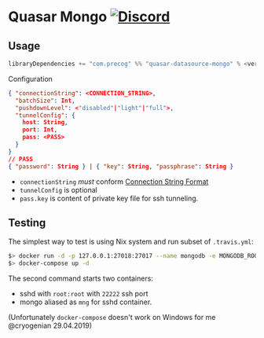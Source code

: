 # Quasar Mongo [![Discord](https://img.shields.io/discord/373302030460125185.svg?logo=discord)](https://discord.gg/QNjwCg6)

## Usage

```sbt
libraryDependencies += "com.precog" %% "quasar-datasource-mongo" % <version>
```

Configuration

```json
{ "connectionString": <CONNECTION_STRING>,
  "batchSize": Int,
  "pushdownLevel": <"disabled"|"light"|"full">,
  "tunnelConfig": {
    host: String,
    port: Int,
    pass: <PASS>
  }
}
// PASS
{ "password": String } | { "key": String, "passphrase": String }
```

+ `connectionString` _must_ conform [Connection String Format](https://docs.mongodb.com/manual/reference/connection-string/)
+ `tunnelConfig` is optional
+ `pass.key` is content of private key file for ssh tunneling.

## Testing

The simplest way to test is using Nix system and run subset of `.travis.yml`:

```bash
$> docker run -d -p 127.0.0.1:27018:27017 --name mongodb -e MONGODB_ROOT_PASSWORD=secret bitnami/mongodb:4.1.4
$> docker-compose up -d
```

The second command starts two containers:
+ sshd with `root:root` with `22222` ssh port
+ mongo aliased as `mng` for sshd container.

(Unfortunately `docker-compose` doesn't work on Windows for me @cryogenian 29.04.2019)
